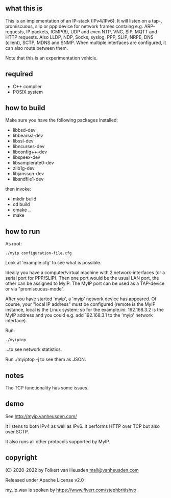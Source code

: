 what this is
------------
This is an implementation of an IP-stack (IPv4/IPv6).
It will listen on a tap-, promiscuous, slip or ppp device for network
frames containg e.g. ARP-requests, IP packets, ICMP(6), UDP and even
NTP, VNC, SIP, MQTT and HTTP requests. Also LLDP, NDP, Socks, syslog,
PPP, SLIP, NRPE, DNS (client), SCTP, MDNS and SNMP. When multiple
interfaces are configured, it can also route between them.

Note that this is an experimentation vehicle.

required
--------
* C++ compiler
* POSIX system

how to build
------------
Make sure you have the following packages installed:

* libbsd-dev
* libbearssl-dev
* libssl-dev
* libncurses-dev
* libconfig++-dev
* libspeex-dev
* libsamplerate0-dev
* zlib1g-dev
* libjansson-dev
* libsndfile1-dev

then invoke:

* mkdir build
* cd build
* cmake ..
* make

how to run
----------
As root:

	./myip configuration-file.cfg

Look at 'example.cfg' to see what is possible.

Ideally you have a computer/virtual machine with 2 network-interfaces (or a serial port for PPP/SLIP). Then one port would be the usual LAN port, the other can be assigned to MyIP. The MyIP port can be used as a TAP-device or via "promiscuous-mode".


After you have started `myip', a 'myip' network device has appeared.
Of course, your "local IP address" must be configured (remote is the MyIP instance, local is the Linux system; so for the example.ini: 192.168.3.2 is the MyIP address and you could e.g. add 192.168.3.1 to the 'myip' network interface).

Run:

	./myiptop

...to see network statistics.

Run ./myiptop -j to see them as JSON.

notes
-----
The TCP functionality has some issues.

demo
----
See http://myip.vanheusden.com/

It listens to both IPv4 as well as IPv6. It performs HTTP over TCP but also over SCTP.

It also runs all other protocols supported by MyIP.

copyright
---------
(C) 2020-2022 by Folkert van Heusden <mail@vanheusden.com>

Released under Apache License v2.0


my_ip.wav is spoken by https://www.fiverr.com/stephbritishvo
